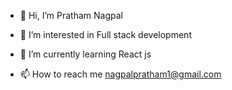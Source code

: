 - 👋 Hi, I’m Pratham Nagpal
- 👀 I’m interested in Full stack development
- 🌱 I’m currently learning React js

- 📫 How to reach me nagpalpratham1@gmail.com


<!---
Pratham1854/Pratham1854 is a ✨ special ✨ repository because its `README.md` (this file) appears on your GitHub profile.
You can click the Preview link to take a look at your changes.
--->
